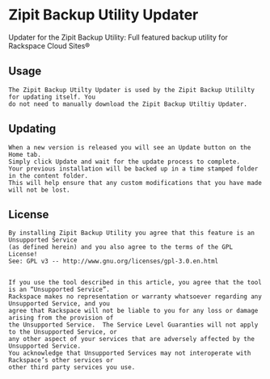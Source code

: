 Zipit Backup Utility Updater
==============================

Updater for the Zipit Backup Utility: Full featured backup utility for Rackspace Cloud Sites&reg;

Usage
-----
    
    The Zipit Backup Utilty Updater is used by the Zipit Backup Utililty for updating itself. You
    do not need to manually download the Zipit Backup Utiltiy Updater. 


Updating
--------

    When a new version is released you will see an Update button on the Home tab. 
    Simply click Update and wait for the update process to complete. 
    Your previous installation will be backed up in a time stamped folder in the content folder.
    This will help ensure that any custom modifications that you have made will not be lost. 
    
License
-------

    By installing Zipit Backup Utility you agree that this feature is an Unsupported Service 
    (as defined herein) and you also agree to the terms of the GPL License! 
    See: GPL v3 -- http://www.gnu.org/licenses/gpl-3.0.en.html


    If you use the tool described in this article, you agree that the tool is an “Unsupported Service”. 
    Rackspace makes no representation or warranty whatsoever regarding any Unsupported Service, and you 
    agree that Rackspace will not be liable to you for any loss or damage arising from the provision of 
    the Unsupported Service.  The Service Level Guaranties will not apply to the Unsupported Service, or 
    any other aspect of your services that are adversely affected by the Unsupported Service.  
    You acknowledge that Unsupported Services may not interoperate with Rackspace’s other services or 
    other third party services you use.
